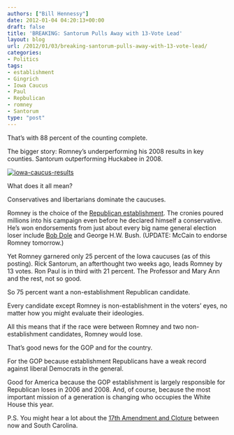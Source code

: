 ```yaml
---
authors: ["Bill Hennessy"]
date: 2012-01-04 04:20:13+00:00
draft: false
title: 'BREAKING: Santorum Pulls Away with 13-Vote Lead'
layout: blog
url: /2012/01/03/breaking-santorum-pulls-away-with-13-vote-lead/
categories:
- Politics
tags:
- establishment
- Gingrich
- Iowa Caucus
- Paul
- Repbulican
- romney
- Santorum
type: "post"
---
```


That’s with 88 percent of the counting complete. 

The bigger story: Romney’s underperforming his 2008 results in key counties. Santorum outperforming Huckabee in 2008.

[![iowa-caucus-results](https://hennessysview.com/wp-content/uploads/2012/01/iowa-caucus-results.jpg)
](https://www.businessinsider.com/everything-you-need-to-know-about-the-iowa-caucuses-2012-1)

What does it all mean?

Conservatives and libertarians dominate the caucuses.

Romney is the choice of the [Republican establishment](https://hennessysview.com/limited-government/whats-the-big-deal-with-the-establishment/). The cronies poured millions into his campaign even before he declared himself a conservative. He’s won endorsements from just about every big name general election loser include [Bob Dole](https://hennessysview.com/2012-election/wheres-bob-dole/) and George H.W. Bush. (UPDATE: McCain to endorse Romney tomorrow.)

Yet Romney garnered only 25 percent of the Iowa caucuses (as of this posting). Rick Santorum, an afterthought two weeks ago, leads Romney by 13 votes. Ron Paul is in third with 21 percent. The Professor and Mary Ann and the rest, not so good.

So 75 percent want a non-establishment Republican candidate.

Every candidate except Romney is non-establishment in the voters’ eyes, no matter how you might evaluate their ideologies. 

All this means that if the race were between Romney and two non-establishment candidates, Romney would lose. 

That’s good news for the GOP and for the country.

For the GOP because establishment Republicans have a weak record against liberal Democrats in the general. 

Good for America because the GOP establishment is largely responsible for Republican loses in 2006 and 2008. And, of course, because the most important mission of a generation is changing who occupies the White House this year.

P.S. You might hear a lot about the [17th Amendment and Cloture](https://hinterlandgazette.com/2012/01/rick-santorum-references-17th-amendments-cloture-provision-curious-closing-argument-polk-city-ia.html) between now and South Carolina.
